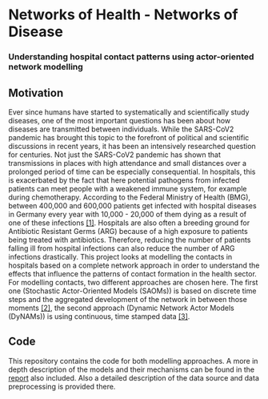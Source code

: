 # Networks of Health - Networks of Disease
### Understanding hospital contact patterns using actor-oriented network modelling

## Motivation
Ever since humans have started to systematically and scientifically study diseases, one of the most important questions has been about how diseases are transmitted between individuals. While the SARS-CoV2 pandemic has brought this topic to the forefront of political and scientific discussions in recent years, it has been an intensively researched question for centuries. Not just the SARS-CoV2 pandemic has shown that transmissions in places with high attendance and small distances over a prolonged period of time can be especially consequential. In hospitals, this is exacerbated by the fact that here potential pathogens from infected patients can meet people with a weakened immune system, for example during chemotherapy. According to the Federal Ministry of Health (BMG), between 400,000 and 600,000 patients get infected with hospital diseases in Germany every year with 10,000 - 20,000 of them dying as a result of one of these infections [[1]](https://www.bundesgesundheitsministerium.de/krankenhaushygiene.html). 
Hospitals are also often a breeding ground for Antibiotic Resistant Germs (ARG) because of a high exposure to patients being treated with antibiotics. Therefore, reducing the number of patients falling ill from hospital infections can also reduce the number of ARG infections drastically. This project looks at modelling the contacts in hospitals based on a complete network approach in order to understand the effects that influence the patterns of contact formation in the health sector. For modelling contacts, two different approaches are chosen here. The first one (Stochastic Actor-Oriented Models (SAOMs)) is based on discrete time steps and the aggregated development of the network in between those moments [[2]](https://www.sciencedirect.com/science/article/pii/S0378873309000069), the second approach (Dynamic Network Actor Models (DyNAMs)) is using continuous, time stamped data [[3]](https://doi.org/10.1177/0081175017709295).

## Code
This repository contains the code for both modelling approaches. A more in depth description of the models and their mechanisms can be found in the [report](https://github.com/rlnrbio/hospital_contacts/blob/main/HospitalContacts_Report.pdf) also included. Also a detailed description of the data source and data preprocessing is provided there. 
